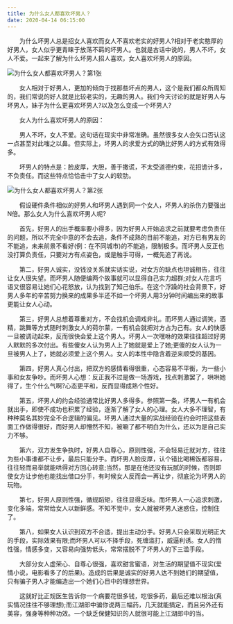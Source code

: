 ```yaml
---
title: 为什么女人都喜欢坏男人？
date: 2020-04-14 06:15:00
---
```




　　为什么坏男人总是招女人喜欢而女人不喜欢老实的好男人?相对于老实憨厚的好男人，女人似乎更青睐于放荡不羁的坏男人。也就是古话中说的，男人不坏，女人不爱。一起来了解为什么坏男人招人喜欢，女人喜欢坏男人的原因。

![为什么女人都喜欢坏男人？第1张](/img/74be8a42bd314bf7fa4378b1c84df9a5.jpg)

　　女人相对于好男人，更加的倾向于找那些坏点的男人，这个是我们都众所周知的，我们常说的好人就是比较老实的，无趣的男人。我们今天讨论的就是好男人与坏男人，妹子为什么更喜欢坏男人?以及怎么变成一个坏男人?

　　女人为什么喜欢坏男人的原因：

　　男人不坏，女人不爱。这句话在现实中非常准确。虽然很多女人会矢口否认这一点甚至对此嗤之以鼻。但实际上，坏男人的求爱方式的确比好男人的方式有效得多。

　　坏男人的特点是：脸皮厚，大胆，善于撒谎，不太受道德约束，花招诡计多，不负责任。而这些特点恰恰击中了女人的软肋。

![为什么女人都喜欢坏男人？第2张](/img/ca388660340e610a8ecbe6f59ecb7dfa.jpg)

　　假设硬件条件相似的好男人和坏男人遇到同一个女人，坏男人的杀伤力要强出N倍。那么女人为什么喜欢坏男人呢?

　　首先，好男人的出手概率要小得多，因为好男人开始追求之前就要考虑负责任的问题，所以不完全中意的不会去追，条件不成熟的目前不能追，对方已有男友的不能追，未来前景不看好(例：在不同城市)的不能追，限制极多。而坏男人反正也没打算负责任，只要对方有点姿色，或是触手可得，一概先追了再说。

　　第二，好男人诚实，没钱没关系就实话实说，对女方的缺点也坦诚相告，往往让女人很失望。而坏男人随便编两个故事就可以显得自己实力超群;对女人花言巧语又很容易让她们心花怒放，认为找到了知己伯乐。在这个浮躁的社会背景下，好男人多年的辛苦努力换来的成果多半还不如一个坏男人用3分钟时间编出来的故事更能让女人心动。

　　第三，好男人总想着尊重对方，不会找机会调戏非礼。而坏男人通过调笑，酒精，跳舞等方式随时刺激女人的荷尔蒙，一有机会就把对方占为己有。女人的快感一旦被调动起来，反而很快会爱上这个男人。坏男人一次嘿咻的效果往往超过好男人默默的多次付出。有些傻女人认为男人上了她就是爱上了她;更傻的女人认为一旦被男人上了，她就必须爱上这个男人。女人的本性中隐含着逆来顺受的基因。

　　第四，好男人真心付出，把双方的感情看得很重，心态容易不平衡，为一些小事和女友争吵。而坏男人心想：反正我不过是做一场游戏，找点刺激罢了，哄哄她得了，生个什么气啊?心态更平和，反而显得成熟个性好。

　　第五，坏男人的约会经验通常比好男人多得多。参照第一条，坏男人一有机会就出手，即使不成功也积累了经验，逐渐了解了女人的心理。女人大多不理智，有种种莫名其妙完全不合逻辑的偏见。坏男人通过大量的实战经验在约会时把这些表面工作做得很好，而好男人却懵然不知，被唰了都不明白为什么，还以为是自己实力不够。

　　第六，双方发生争执时，好男人自尊心，原则性强，不会轻易迁就对方，往往为些小事谁都不让步，最后只能分手。而坏男人脸皮厚，认个错比喝稀饭都容易，往往轻而易举就能哄得对方回心转意;当然，那是在他还没有玩腻的时候，否则即使女方让步他也能找出借口分手，有时候女人反而会一再让步，彻底沦为坏男人的玩物。

　　第七，好男人原则性强，循规蹈矩，往往显得乏味。而坏男人一心追求刺激，变化多端，常常给女人以新鲜感。不知不觉中，女人就被坏男人迷惑住，控制住了。

　　第八，如果女人认识到双方不合适，提出主动分手。好男人只会采取光明正大的手段，实际效果有限;而坏男人可以不择手段，死缠滥打，威逼利诱。女人的惰性强，情感多变，又容易向强势低头，常常摆脱不了坏男人的下三滥手段。

　　大部分女人虚荣心、自尊心很强，喜欢甜言蜜语，对生活的期望值不现实(爱情小说，电影看多了的后果)。造成的后果是诚实的好男人达不到她们的期望值，只有骗子男人才能编造出一个她们心目中的理想世界。

　　这就好比正规医生告诉你一个病要花很多钱，吃很多药，最后还难以根治(真实情况往往不够理想);而江湖郎中骗你说两三幅药，几天就能搞定，而且另外还有美容，强身等种种功效。一个缺乏保健知识的人就很可能上江湖郎中的当。